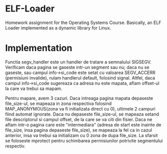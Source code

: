 # ELF-Loader
Homework assignment for the Operating Systems Course. Basically, an ELF Loader implemented as a dynamic library for Linux.

# Implementation
Functia segv_handler este un handler de tratare a semnalului SIGSEGV.
Verificam daca pagina se gaseste intr-un segment sau nu; daca nu se gaseste,
sau campul info->si_code este setat cu valoarea SEGV_ACCERR (permisiuni
invalide), rulam handlerul default, folosind signal. Altfel, daca campul
info->si_code sugereaza ca adresa nu este mapata, aflam offset-ul la care
va trebui sa mapam.

Pentru mapare, avem 3 cazuri. Daca intreaga pagina mapata depaseste file_size-ul,
se mapeaza in zona respectiva folosind MAP_ANONYMOUS(zona va fi initializata 
direct cu 0), ultimele 2 campuri fiind automat ignorate. Daca nu depaseste 
file_size-ul, se mapeaza setand file descriptorul si campul offset, de la 
care se va citi din fisier. Daca ne aflam intr-o pagina care este "intermediara"
(adresa de start este inainte de file_size, insa pagina depaseste file_size),
se mapeaza la fel ca in cazul anterior, insa va trebui sa initializam cu 0 
zona de dupa file_size. La sfarsit se foloseste mprotect pentru schimbarea 
permisiunilor potrivite segmentului respectiv.
